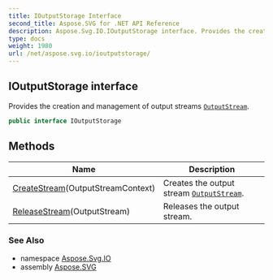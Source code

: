 ```yaml
---
title: IOutputStorage Interface
second_title: Aspose.SVG for .NET API Reference
description: Aspose.Svg.IO.IOutputStorage interface. Provides the creation and management of output streams OutputStream
type: docs
weight: 1980
url: /net/aspose.svg.io/ioutputstorage/
---
```

## IOutputStorage interface

Provides the creation and management of output streams [`OutputStream`](../outputstream/).

```csharp
public interface IOutputStorage
```

## Methods

| Name | Description |
| --- | --- |
| [CreateStream](../../aspose.svg.io/ioutputstorage/createstream/)(OutputStreamContext) | Creates the output stream [`OutputStream`](../outputstream/). |
| [ReleaseStream](../../aspose.svg.io/ioutputstorage/releasestream/)(OutputStream) | Releases the output stream. |

### See Also

* namespace [Aspose.Svg.IO](../../aspose.svg.io/)
* assembly [Aspose.SVG](../../)
